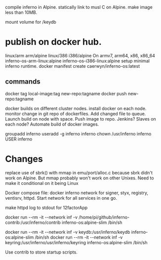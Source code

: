 
compile inferno in Alpine.
statically link to musl C on Alpine.
make image less than 10MB.


mount volume for /keydb


# publish on docker hub.
linux/arm   arm/alpine
linux/386   i386/alpine
On armv7, arm64, x86, x86_64
inferno-os-arm-linux:alpine
inferno-os-i386-linux:alpine
setup minimal inferno runtime. 
docker manifest create  caerwyn/inferno-os:latest

## commands
docker tag local-image:tag new-repo:tagname
docker push new-repo:tagname

docker builds on different cluster nodes.
install docker on each node.
monitor change in git repo of dockerfiles. Add changed file to queue.
Launch build on node with space. Push image to repo.
Jenkins?  Slaves on each node?
Automate build of docker images.


groupadd inferno
useradd -g inferno inferno
chown /usr/inferno inferno
USER inferno
  
# Changes

replace use of sbrk() with mmap in emu/port/alloc.c because sbrk didn't
work on Alpine. But mmap probably won't work on other Unixes.
Need to make it conditional on it being Linux


Docker compose file:
docker inferno network for signer, styx, registry, ventisrv, httpd.
Start network for all services in one go.

make httpd log to stdout for 12factorApp

docker run --rm -it --network inf -v /home/pi/github/inferno-contrib:/usr/inferno/contrib inferno-os:alpine-slim /bin/sh

docker run --rm -it --network inf -v keydb:/usr/inferno/keydb inferno-os:alpine-slim /bin/sh
docker run --rm -it --network inf -v keyring:/usr/inferno/usr/inferno/keyring inferno-os:alpine-slim /bin/sh

Use contrib to store startup scripts.
